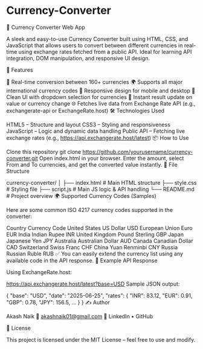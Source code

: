 # Currency-Converter
💱 Currency Converter Web App

A sleek and easy-to-use Currency Converter built using HTML, CSS, and JavaScript that allows users to convert between different currencies in real-time using exchange rates fetched from a public API. Ideal for learning API integration, DOM manipulation, and responsive UI design.

🚀 Features

🔄 Real-time conversion between 160+ currencies
🌍 Supports all major international currency codes
📱 Responsive design for mobile and desktop
🎨 Clean UI with dropdown selection for currencies
🔎 Instant result update on value or currency change
🌐 Fetches live data from Exchange Rate API (e.g., exchangerate-api or ExchangeRate.host)
🛠️ Technologies Used

HTML5 – Structure and layout
CSS3 – Styling and responsiveness
JavaScript – Logic and dynamic data handling
Public API – Fetching live exchange rates (e.g., https://api.exchangerate.host/latest)
📦 How to Use

Clone this repository
git clone https://github.com/yourusername/currency-converter.git
Open index.html in your browser.
Enter the amount, select From and To currencies, and get the converted value instantly.
🧩 File Structure

currency-converter/
│
├── index.html        # Main HTML structure
├── style.css         # Styling file
├── script.js         # Main JS logic & API handling
└── README.md         # Project overview
🌍 Supported Currency Codes (Samples)

Here are some common ISO 4217 currency codes supported in the converter:

Country	Currency	Code
United States	US Dollar	USD
European Union	Euro	EUR
India	Indian Rupee	INR
United Kingdom	Pound Sterling	GBP
Japan	Japanese Yen	JPY
Australia	Australian Dollar	AUD
Canada	Canadian Dollar	CAD
Switzerland	Swiss Franc	CHF
China	Yuan Renminbi	CNY
Russia	Russian Ruble	RUB
✅ You can easily extend the currency list using any available code in the API response.
📡 Example API Response

Using ExchangeRate.host:

https://api.exchangerate.host/latest?base=USD
Sample JSON output:

{
  "base": "USD",
  "date": "2025-06-25",
  "rates": {
    "INR": 83.12,
    "EUR": 0.91,
    "GBP": 0.78,
    "JPY": 156.5,
    ...
  }
}
✍️ Author

Akash Naik
📧 akashnaik01@gmail.com
🔗 LinkedIn • GitHub

📄 License

This project is licensed under the MIT License – feel free to use and modify.

